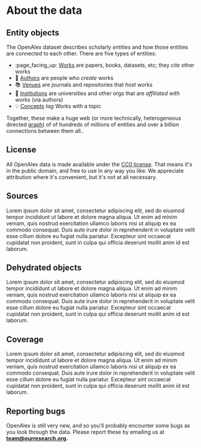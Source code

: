 # About the data

## Entity objects

The OpenAlex dataset describes scholarly _entities_ and how those entities are connected to each other. There are five types of entities:

* :page\_facing\_up: [Works](work.md) are papers, books, datasets, etc; they _cite_ other works
* :woman: [Authors](author.md) are people who _create_ works
* :books: [Venues](venue.md) are journals and repositories that _host_ works
* :school: [Institutions](institution.md) are universities and other orgs that are _affiliated with_ works (via authors)
* :bulb: [Concepts](concept.md) _tag_ Works with a topic

Together, these make a huge web (or more technically, heterogeneous directed [graph](https://en.wikipedia.org/wiki/Graph\_theory)) of of hundreds of millions of entities and over a billion connections between them all..

## License

All OpenAlex data is made available under the [CC0 license](https://creativecommons.org/publicdomain/zero/1.0/). That means it's in the public domain, and free to use in any way you like. We appreciate attribution where it's convenient, but it's not at all necessary.

## Sources

Lorem ipsum dolor sit amet, consectetur adipiscing elit, sed do eiusmod tempor incididunt ut labore et dolore magna aliqua. Ut enim ad minim veniam, quis nostrud exercitation ullamco laboris nisi ut aliquip ex ea commodo consequat. Duis aute irure dolor in reprehenderit in voluptate velit esse cillum dolore eu fugiat nulla pariatur. Excepteur sint occaecat cupidatat non proident, sunt in culpa qui officia deserunt mollit anim id est laborum.

## Dehydrated objects

Lorem ipsum dolor sit amet, consectetur adipiscing elit, sed do eiusmod tempor incididunt ut labore et dolore magna aliqua. Ut enim ad minim veniam, quis nostrud exercitation ullamco laboris nisi ut aliquip ex ea commodo consequat. Duis aute irure dolor in reprehenderit in voluptate velit esse cillum dolore eu fugiat nulla pariatur. Excepteur sint occaecat cupidatat non proident, sunt in culpa qui officia deserunt mollit anim id est laborum.

## Coverage

Lorem ipsum dolor sit amet, consectetur adipiscing elit, sed do eiusmod tempor incididunt ut labore et dolore magna aliqua. Ut enim ad minim veniam, quis nostrud exercitation ullamco laboris nisi ut aliquip ex ea commodo consequat. Duis aute irure dolor in reprehenderit in voluptate velit esse cillum dolore eu fugiat nulla pariatur. Excepteur sint occaecat cupidatat non proident, sunt in culpa qui officia deserunt mollit anim id est laborum.

## Reporting bugs

OpenAlex is still very new, and so you'll probably encounter some bugs as you look through the data. Please report these by emailing us at **team@ourresearch.org.**

